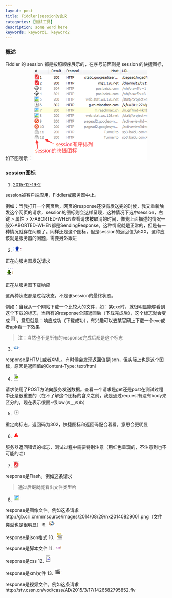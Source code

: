 ```yaml
---
layout: post
title: Fiddler|session的含义
categories: [测试工具]
description: some word here
keywords: keyword1, keyword2
---
```


### 概述
Fiddler 的 session 都是按照顺序展示的，在序号前面则是 session 的快捷图标，如下图所示：
![2015-12-19-1](/images/2015-12-19-1.png)


### session图标
1. [2015-12-19-2](/images/2015-12-19-2.png)

session被客户端应用，Fiddler或服务器中止。


例如：当我打开一个网页后，网页的response还没有发送完的时候，我又重新触发这个网页的请求，session的图标则会这样呈现，这种情况下选中session，右键 > 属性 > X-ABORTED-WHEN查看请求被取消的时间，像我上面描述的情况一般X-ABORTED-WHEN都是SendingResponse。这种情况就是正常的，但是有一种情况就存在问题了。同样还是这个图标，但是session的返回值为5XX，这种应该就是服务器的问题，需要另外跟进


2. ![2015-19-3](/images/2015-12-19-3.png) 

正在向服务器发送请求

![2015-12-19-4](/images/2015-12-19-4.png)


正在从服务器下载响应


这两种状态都是过程状态，不是该session的最终状态。


例如：当我从一个网站下载一个比较大的文件，如：某exe时，就很明显能够看到这个下载的标志，当所有的response全部返回后（下载完成后），这个标志就会变成![2015-12-19-5](/images/2015-12-19-5.png)，意思就是：响应成功（下载成功），有兴趣可以去某官网上下载一个exe或者apk看一下效果

> 注：当然也不是所有的response完成后都是这个标志


3. ![2015-12-19-6](/images/2015-12-19-6.png)

response是HTML或者XML。有时候会发现返回值是json，但实际上也是这个图标，原因是返回值的Content-Type: text/html


4. ![2015-12-19-7](/images/2015-12-19-7.png)

请求使用了POST方法向服务发送数据。查看一个请求是get还是post在测试过程中还是很重要的（在不了解这个图标的含义之前，我是通过request有没有body来区分的，现在表示很囧~很low(⊙﹏⊙)b）


5. ![2015-12-19-8](/images/2015-12-19-8.png)


重定向标志，返回码为302，快捷图标和返回码配合着看，意思会更明显


6. ![2015-12-19-9](/images/2015-12-19-9.png)


服务器返回错误的标志，测试过程中需要特别注意（用红色呈现的，不注意到也不可能的哈）


7. ![2015-12-19-10](/images/2015-12-19-10.png)


response是Flash。例如这条请求[](http://img1.126.net/channel12/021501/300250_1113.swf)


> 通过后缀就能看出文件类型哈


8. ![2015-12-19-11](/images/2015-12-19-11.png)


response是图像文件。例如这条请求http://gb.cri.cn/mmsource/images/2014/08/29/nx20140829001.png（文件类型也是很明显）
9. ![2015-12-19-12](/images/2015-12-19-12.png)

response是json格式
10. ![2015-12-19-13](/images/2015-12-19-13.png)


response是脚本文件
11. ![2015-12-19-14](/images/2015-12-19-14.png)


response是css
12. ![2015-12-19-15](/images/2015-12-19-15.png)

response是xml文件
13. ![2015-12-19-16](/images/2015-12-19-16.png)


response是视频文件。例如这条请求http://stv.cssn.cn/vod/cass/AD/2015/3/17/1426582795852.flv



















































